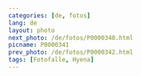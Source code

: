```yaml
---
categories: [de, fotos]
lang: de
layout: photo
next_photo: /de/fotos/P0000340.html
picname: P0000341
prev_photo: /de/fotos/P0000342.html
tags: [Fotofalle, Hyena]
---
```

